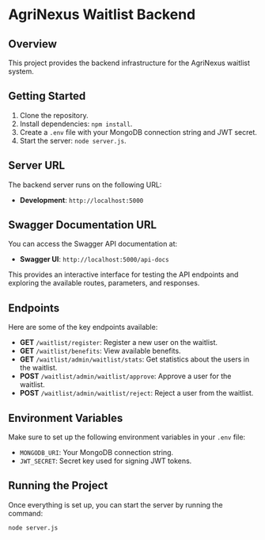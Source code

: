 # AgriNexus Waitlist Backend

## Overview
This project provides the backend infrastructure for the AgriNexus waitlist system.

## Getting Started
1. Clone the repository.
2. Install dependencies: `npm install`.
3. Create a `.env` file with your MongoDB connection string and JWT secret.
4. Start the server: `node server.js`.

## Server URL
The backend server runs on the following URL:
- **Development**: `http://localhost:5000`

## Swagger Documentation URL
You can access the Swagger API documentation at:
- **Swagger UI**: `http://localhost:5000/api-docs`

This provides an interactive interface for testing the API endpoints and exploring the available routes, parameters, and responses.

## Endpoints
Here are some of the key endpoints available:
- **GET** `/waitlist/register`: Register a new user on the waitlist.
- **GET** `/waitlist/benefits`: View available benefits.
- **GET** `/waitlist/admin/waitlist/stats`: Get statistics about the users in the waitlist.
- **POST** `/waitlist/admin/waitlist/approve`: Approve a user for the waitlist.
- **POST** `/waitlist/admin/waitlist/reject`: Reject a user from the waitlist.

## Environment Variables
Make sure to set up the following environment variables in your `.env` file:
- `MONGODB_URI`: Your MongoDB connection string.
- `JWT_SECRET`: Secret key used for signing JWT tokens.

## Running the Project
Once everything is set up, you can start the server by running the command:
```bash
node server.js
